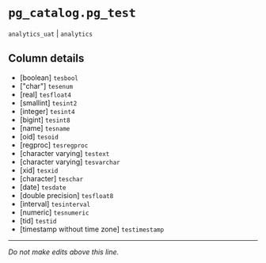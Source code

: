# `pg_catalog.pg_test`
`analytics_uat` | `analytics`

## Column details
* [boolean]   `tesbool`
* ["char"]    `tesenum`
* [real]      `tesfloat4`
* [smallint]  `tesint2`
* [integer]   `tesint4`
* [bigint]    `tesint8`
* [name]      `tesname`
* [oid]       `tesoid`
* [regproc]   `tesregproc`
* [character varying] `testext`
* [character varying] `tesvarchar`
* [xid]       `tesxid`
* [character] `teschar`
* [date]      `tesdate`
* [double precision] `tesfloat8`
* [interval]  `tesinterval`
* [numeric]   `tesnumeric`
* [tid]       `testid`
* [timestamp without time zone] `testimestamp`

-------------------------------------------------------------------------------
*Do not make edits above this line.*

